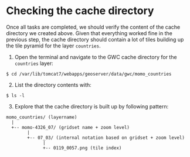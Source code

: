 # Checking the cache directory

Once all tasks are completed, we should verify the content of the cache directory
we created above. Given that everything worked fine in the previous step, the
cache directory should contain a lot of tiles building up the tile pyramid for
the layer `countries`.

1. Open the terminal and navigate to the GWC cache directory for the `countries`
   layer:
```
$ cd /var/lib/tomcat7/webapps/geoserver/data/gwc/momo_countries
```
2. List the directory contents with:
```
$ ls -l
```
3. Explore that the cache directory is built up by following pattern:
```
momo_countries/ (layername)
  |
  +-- momo-4326_07/ (gridset name + zoom level)
        |
        +-- 07_03/ (internal notation based on gridset + zoom level)
              |
              +-- 0119_0057.png (tile index)
```
